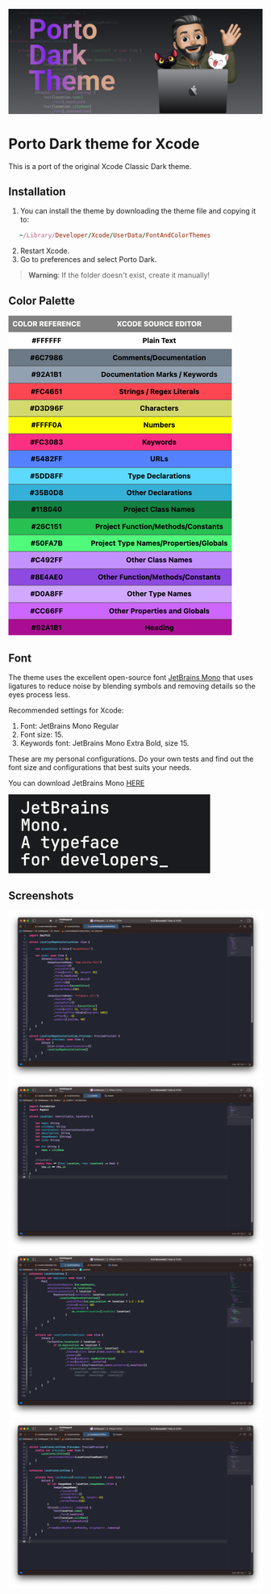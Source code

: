 ![Porto Dark 01](./Assets/DarkTheme.png)

# Porto Dark theme for Xcode

This is a port of the original Xcode Classic Dark theme.

## Installation

1. You can install the theme by downloading the theme file and copying it to:

```ruby
   ~/Library/Developer/Xcode/UserData/FontAndColorThemes
```

2. Restart Xcode.
3. Go to preferences and select Porto Dark.

> **Warning**: If the folder doesn't exist, create it manually!

## Color Palette

![Color reference](./Assets/color-reference.png)

<!-- <style>
    .heatMap td {
      color: black;
      font-weight: bold;
    }
    .heatMap {
        width: 70%;
        text-align: center;
    }
    .heatMap th {
        background: grey;
        word-wrap: break-word;
        text-align: center;
    }
    .heatMap tr:nth-child(1) { background: #FFFFFF; }
    .heatMap tr:nth-child(2) { background: #6C7986; }
    .heatMap tr:nth-child(3) { background: #92A1B1; }
    .heatMap tr:nth-child(4) { background: #FC4651; }
    .heatMap tr:nth-child(5) { background: #D3D96F; }
    .heatMap tr:nth-child(6) { background: #FFFF0A; }
    .heatMap tr:nth-child(7) { background: #FC3083; }
    .heatMap tr:nth-child(8) { background: #5482FF; }
    .heatMap tr:nth-child(9) { background: #5DD8FF; }
    .heatMap tr:nth-child(10) { background: #35B0D8; }
    .heatMap tr:nth-child(11) { background: #118040; }
    .heatMap tr:nth-child(12) { background: #26C151; }
    .heatMap tr:nth-child(13) { background: #50FA7B; }
    .heatMap tr:nth-child(14) { background: #C492FF; }
    .heatMap tr:nth-child(15) { background: #8E4AE0; }
    .heatMap tr:nth-child(16) { background: #D0A8FF; }
    .heatMap tr:nth-child(17) { background: #CC66FF; }
    .heatMap tr:nth-child(18) { background: #AA0D91; }

</style>

<div class="heatMap">

| COLOR REFERENCE | XCODE SOURCE EDITOR                   |
| --------------- | ------------------------------------- |
| #FFFFFF         | Plain Text                            |
| #6C7986         | Comments/Documentation                |
| #92A1B1         | Documentation Marks / Keywords        |
| #FC4651         | Strings / Regex Literals              |
| #D3D96F         | Characters                            |
| #FFFF0A         | Numbers                               |
| #FC3083         | Keywords                              |
| #5482FF         | URLs                                  |
| #5DD8FF         | Type Declarations                     |
| #35B0D8         | Other Declarations                    |
| #118040         | Project Class Names                   |
| #26C151         | Project Function/Methods/Constants    |
| #50FA7B         | Project Type Names/Properties/Globals |
| #C492FF         | Other Class Names                     |
| #8E4AE0         | Other Function/Methods/Constants      |
| #D0A8FF         | Other Type Names                      |
| #CC66FF         | Other Properties and Globals          |
| #92A1B1         | Heading                               |

</div> -->

## Font

The theme uses the excellent open-source font [JetBrains Mono](https://www.jetbrains.com/pt-br/lp/mono/) that uses ligatures to reduce noise by blending symbols and removing details so the eyes process less.

Recommended settings for Xcode:

1. Font: JetBrains Mono Regular
2. Font size: 15.
3. Keywords font: JetBrains Mono Extra Bold, size 15.

These are my personal configurations. Do your own tests and find out the font size and configurations that best suits your needs.

You can download JetBrains Mono [HERE](https://www.jetbrains.com/pt-br/lp/mono/ "download")

![JetBrains Mono](./Assets/jetbrainsmono.png)

## Screenshots

![Porto Dark 01](./Assets/Screenshots/screenshot01.png)
![Porto Dark 02](./Assets/Screenshots/screenshot02.png)
![Porto Dark 03](./Assets/Screenshots/screenshot03.png)
![Porto Dark 04](./Assets/Screenshots/screenshot04.png)
